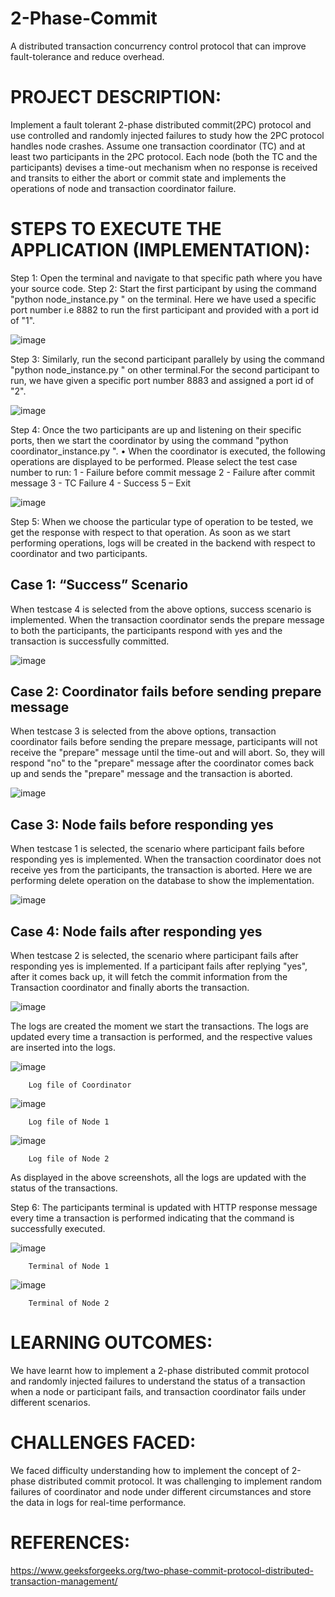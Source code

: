 # 2-Phase-Commit
A distributed transaction concurrency control protocol that can improve fault-tolerance and reduce overhead.

# PROJECT DESCRIPTION: 
Implement a fault tolerant 2-phase distributed commit(2PC) protocol and use controlled and randomly injected failures to study how the 2PC protocol handles node crashes. Assume one transaction coordinator (TC) and at least two participants in the 2PC protocol. Each node (both the TC and the participants) devises a time-out mechanism when no response is received and transits to either the abort or commit state and implements the operations of node and transaction coordinator failure. 

# STEPS TO EXECUTE THE APPLICATION (IMPLEMENTATION): 
Step 1: 
Open the terminal and navigate to that specific path where you have your source code. 
Step 2: 
Start the first participant by using the command "python node_instance.py " on the terminal. Here we have used a specific port number i.e 8882 to run the first participant and provided with a port id of "1".
 
![image](https://github.com/user-attachments/assets/b7897ca1-34c9-4eaf-ae66-820ee8080033)


 
Step 3: 
Similarly, run the second participant parallely by using the command "python node_instance.py " on other terminal.For the second participant to run, we have given a specific port number 8883 and assigned a port id of "2".
  
![image](https://github.com/user-attachments/assets/eb26d72d-ebed-4da8-b40e-07331e282491)


Step 4: 
Once the two participants are up and listening on their specific ports, then we start the coordinator by using the command "python coordinator_instance.py <testcaseNumber>". 
• When the coordinator is executed, the following operations are displayed to be performed. 
Please select the test case number to run: 
1 - Failure before commit message 
2 - Failure after commit message 
3 - TC Failure 
4 - Success 
5 – Exit 

![image](https://github.com/user-attachments/assets/edacf60d-d083-4f16-8300-01e5ef1d94c3)

 
Step 5: 
When we choose the particular type of operation to be tested, we get the response with respect to that operation. As soon as we start performing operations, logs will be created in the backend with respect to coordinator and two participants. 

## Case 1: “Success” Scenario 
When testcase 4 is selected from the above options, success scenario is implemented. 
When the transaction coordinator sends the prepare message to both the participants, the participants respond with yes and the transaction is successfully committed.
 
![image](https://github.com/user-attachments/assets/31f07d91-eec0-42c2-8396-e33696b8e217)

 
## Case 2: Coordinator fails before sending prepare message 
When testcase 3 is selected from the above options, transaction coordinator fails before sending the prepare message, participants will not receive the "prepare" message until the time-out and will abort. So, they will respond "no" to the "prepare" message after the coordinator comes back up and sends the "prepare" message and the transaction is aborted. 

![image](https://github.com/user-attachments/assets/7e93a624-05fd-46be-9a86-c54244d9f92b)

 
## Case 3: Node fails before responding yes 
When testcase 1 is selected, the scenario where participant fails before responding yes is implemented. When the transaction coordinator does not receive yes from the participants, the transaction is aborted. 
Here we are performing delete operation on the database to show the implementation. 
 
![image](https://github.com/user-attachments/assets/3faef829-bb8f-43fd-8570-81c931607a44)


## Case 4: Node fails after responding yes 
When testcase 2 is selected, the scenario where participant fails after responding yes is implemented. If a participant fails after replying "yes", after it comes back up, it will fetch the commit information from the Transaction coordinator and finally aborts the transaction. 

![image](https://github.com/user-attachments/assets/4cda731d-a35b-4f0a-b7cb-1aa482aeee74)

 
The logs are created the moment we start the transactions. The logs are updated every time a transaction is performed, and the respective values are inserted into the logs. 
 
![image](https://github.com/user-attachments/assets/973c2822-47a4-4f58-8a63-e107da17128d)


        Log file of Coordinator 

![image](https://github.com/user-attachments/assets/38d59cbc-ae93-49cb-8932-3078c1c9abbb)

 
        Log file of Node 1 

![image](https://github.com/user-attachments/assets/dbd1bf79-b6e3-46c8-8d28-8732cec07614)

 
        Log file of Node 2 
As displayed in the above screenshots, all the logs are updated with the status of the transactions. 

Step 6: 
The participants terminal is updated with HTTP response message every time a transaction is performed indicating that the command is successfully executed. 

![image](https://github.com/user-attachments/assets/d290e66a-d5a4-4f99-8abe-49e895500de4)

 
        Terminal of Node 1 
 

![image](https://github.com/user-attachments/assets/eeb6b87c-dd54-494f-bd44-f2f073a92579)


        Terminal of Node 2 

# LEARNING OUTCOMES: 
We have learnt how to implement a 2-phase distributed commit protocol and randomly injected failures to understand the status of a transaction when a node or participant fails, and transaction coordinator fails under different scenarios. 

# CHALLENGES FACED: 
We faced difficulty understanding how to implement the concept of 2-phase distributed commit protocol. It was challenging to implement random failures of coordinator and node under different circumstances and store the data in logs for real-time performance. 
# REFERENCES: 
https://www.geeksforgeeks.org/two-phase-commit-protocol-distributed-transaction-management/ 

